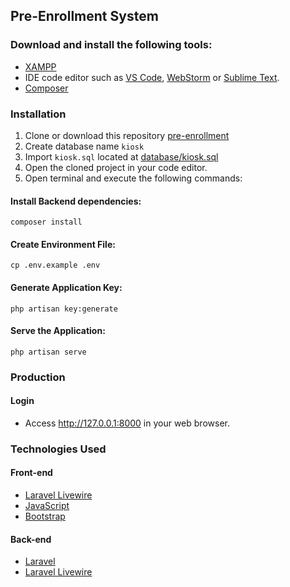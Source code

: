 ## Pre-Enrollment System

### Download and install the following tools:
- [XAMPP](https://www.apachefriends.org/download.html)
- IDE code editor such as
  [VS Code](https://code.visualstudio.com),
  [WebStorm](https://www.jetbrains.com/webstorm) or
  [Sublime Text](https://www.sublimetext.com).
- [Composer](https://getcomposer.org/download/)

### Installation

1. Clone or download this repository [pre-enrollment](https://github.com/ruelperez/pre-enrollment)
2. Create database name `kiosk`
3. Import `kiosk.sql` located at [database/kiosk.sql](database/kiosk.sql)
4. Open the cloned project in your code editor.
5. Open terminal and execute the following commands:

#### Install Backend dependencies:
    composer install
#### Create Environment File:
    cp .env.example .env
#### Generate Application Key:
    php artisan key:generate
#### Serve the Application:
    php artisan serve

### Production
#### Login
- Access <http://127.0.0.1:8000> in your web browser.

### Technologies Used
#### Front-end
- [Laravel Livewire](https://laravel-livewire.com/)
- [JavaScript](https://developer.mozilla.org/en-US/docs/Web/JavaScript)
- [Bootstrap](https://getbootstrap.com/docs/5.0/getting-started/introduction/)
#### Back-end
- [Laravel](https://laravel.com/)
- [Laravel Livewire](https://laravel-livewire.com/)
